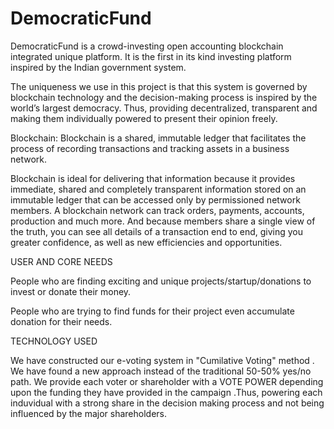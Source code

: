 # DemocraticFund
DemocraticFund is a crowd-investing open accounting blockchain integrated unique platform. It is the first in its kind investing platform inspired by the Indian government system.

The uniqueness we use in this project is that this system is governed by blockchain technology and the decision-making process is inspired by the world’s largest democracy. Thus, providing decentralized, transparent and making them individually powered to present their opinion freely.

Blockchain: Blockchain is a shared, immutable ledger that facilitates the process of recording transactions and tracking assets in a business network.

Blockchain is ideal for delivering that information because it provides immediate, shared and completely transparent information stored on an immutable ledger that can be accessed only by permissioned network members. A blockchain network can track orders, payments, accounts, production and much more. And because members share a single view of the truth, you can see all details of a transaction end to end, giving you greater confidence, as well as new efficiencies and opportunities.

USER AND CORE NEEDS

People who are finding exciting and unique projects/startup/donations to invest or donate their money.

People who are trying to find funds for their project even accumulate donation for their needs.

TECHNOLOGY USED

We have constructed our e-voting system in "Cumilative Voting" method . We have found a new approach instead of the traditional 50-50% yes/no path. We provide each voter or shareholder with a VOTE POWER depending upon the funding they have provided in the campaign .Thus, powering each induvidual with a strong share in the decision making process and not being influenced by the major shareholders.
